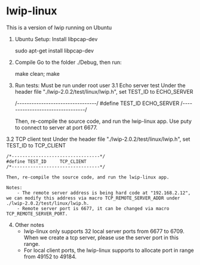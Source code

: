 # lwip-linux
This is a version of lwip running on Ubuntu

1. Ubuntu Setup: Install libpcap-dev

   sudo apt-get install libpcap-dev
	
2. Compile
   Go to the folder ./Debug, then run:
   
   make clean; make 
	
3. Run tests: Must be run under root user 
3.1 Echo server test 
	Under the header file "./lwip-2.0.2/test/linux/lwip.h", set TEST_ID to ECHO_SERVER
	
	/*---------------------------------*/
	#define TEST_ID 	ECHO_SERVER
	/*---------------------------------*/
	
	Then, re-compile the source code, and run the lwip-linux app. Use puty to connect to server at port 6677. 

3.2 TCP client test 
	Under the header file "./lwip-2.0.2/test/linux/lwip.h", set TEST_ID to TCP_CLIENT
	
	/*---------------------------------*/
	#define TEST_ID 	TCP_CLIENT
	/*---------------------------------*/
	
	Then, re-compile the source code, and run the lwip-linux app. 
	
	Notes:
		- The remote server address is being hard code at "192.168.2.12", we can modify this address via macro TCP_REMOTE_SERVER_ADDR under ./lwip-2.0.2/test/linux/lwip.h.
		- Remote server port is 6677, it can be changed via macro TCP_REMOTE_SERVER_PORT. 
		
4. Other notes 
	- lwip-linux only supports 32 local server ports from 6677 to 6709. When we create a tcp server, please use the server port in this range.
	- For local client ports, the lwip-linux supports to allocate port in range from 49152 to 49184.  
	
	
